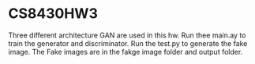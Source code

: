 # CS8430HW3
Three different architecture GAN are used in this hw. Run thee main.ay to train the generator and discriminator. Run the test.py to generate the fake image. The Fake images are in the fakge image folder and output folder.
